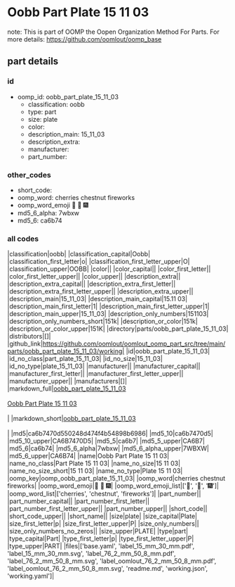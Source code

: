 # Oobb Part Plate 15 11 03  

note: This is part of OOMP the Oopen Organization Method For Parts. For more details: https://github.com/oomlout/oomp_base

##  part details





### id
* oomp_id: oobb_part_plate_15_11_03
  * classification: oobb
  * type: part
  * size: plate
  * color: 
  * description_main: 15_11_03
  * description_extra: 
  * manufacturer: 
  * part_number: 

### other_codes
* short_code: 
* oomp_word: cherries chestnut fireworks
* oomp_word_emoji :cherries: :chestnut: :fireworks:
* md5_6_alpha: 7wbxw
* md5_6: ca6b74

### all codes 
|classification|oobb|
|classification_capital|Oobb|
|classification_first_letter|o|
|classification_first_letter_upper|O|
|classification_upper|OOBB|
|color||
|color_capital||
|color_first_letter||
|color_first_letter_upper||
|color_upper||
|description_extra||
|description_extra_capital||
|description_extra_first_letter||
|description_extra_first_letter_upper||
|description_extra_upper||
|description_main|15_11_03|
|description_main_capital|15.11 03|
|description_main_first_letter|1|
|description_main_first_letter_upper|1|
|description_main_upper|15_11_03|
|description_only_numbers|151103|
|description_only_numbers_short|151k|
|description_or_color|151k|
|description_or_color_upper|151K|
|directory|parts/oobb_part_plate_15_11_03|
|distributors|[]|
|github_link|https://github.com/oomlout/oomlout_oomp_part_src/tree/main/parts/oobb_part_plate_15_11_03/working|
|id|oobb_part_plate_15_11_03|
|id_no_class|part_plate_15_11_03|
|id_no_size|15_11_03|
|id_no_type|plate_15_11_03|
|manufacturer||
|manufacturer_capital||
|manufacturer_first_letter||
|manufacturer_first_letter_upper||
|manufacturer_upper||
|manufacturers|[]|
|markdown_full|[oobb_part_plate_15_11_03](https://github.com/oomlout/oomlout_oomp_part_src/tree/main/parts/oobb_part_plate_15_11_03/working)<br>[](https://github.com/oomlout/oomlout_oomp_part_src/tree/main/parts/oobb_part_plate_15_11_03/working)<br>[Oobb Part Plate 15 11 03](https://github.com/oomlout/oomlout_oomp_part_src/tree/main/parts/oobb_part_plate_15_11_03/working)<br><br>|
|markdown_short|[oobb_part_plate_15_11_03](https://github.com/oomlout/oomlout_oomp_part_src/tree/main/parts/oobb_part_plate_15_11_03/working)<br><br>|
|md5|ca6b7470d550248d474f4b54898b6986|
|md5_10|ca6b7470d5|
|md5_10_upper|CA6B7470D5|
|md5_5|ca6b7|
|md5_5_upper|CA6B7|
|md5_6|ca6b74|
|md5_6_alpha|7wbxw|
|md5_6_alpha_upper|7WBXW|
|md5_6_upper|CA6B74|
|name|Oobb Part Plate 15 11 03|
|name_no_class|Part Plate 15 11 03|
|name_no_size|15 11 03|
|name_no_size_short|15 11 03|
|name_no_type|Plate 15 11 03|
|oomp_key|oomp_oobb_part_plate_15_11_03|
|oomp_word|cherries chestnut fireworks|
|oomp_word_emoji|:cherries: :chestnut: :fireworks:|
|oomp_word_emoji_list|[':cherries:', ':chestnut:', ':fireworks:']|
|oomp_word_list|['cherries', 'chestnut', 'fireworks']|
|part_number||
|part_number_capital||
|part_number_first_letter||
|part_number_first_letter_upper||
|part_number_upper||
|short_code||
|short_code_upper||
|short_name||
|size|plate|
|size_capital|Plate|
|size_first_letter|p|
|size_first_letter_upper|P|
|size_only_numbers||
|size_only_numbers_no_zeros||
|size_upper|PLATE|
|type|part|
|type_capital|Part|
|type_first_letter|p|
|type_first_letter_upper|P|
|type_upper|PART|
|files|['base.yaml', 'label_15_mm_30_mm.pdf', 'label_15_mm_30_mm.svg', 'label_76_2_mm_50_8_mm.pdf', 'label_76_2_mm_50_8_mm.svg', 'label_oomlout_76_2_mm_50_8_mm.pdf', 'label_oomlout_76_2_mm_50_8_mm.svg', 'readme.md', 'working.json', 'working.yaml']|
